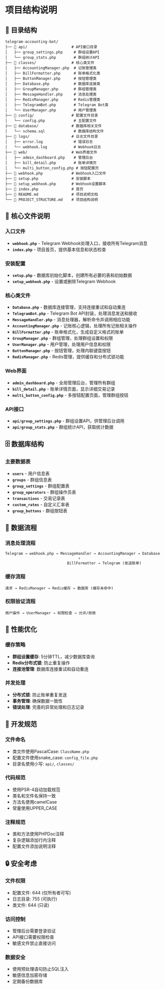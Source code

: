 # 项目结构说明

## 📁 目录结构

```
telegram-accounting-bot/
├── 📁 api/                    # API接口目录
│   ├── group_settings.php     # 群组设置API
│   └── group_stats.php        # 群组统计API
├── 📁 classes/                # 核心类文件
│   ├── AccountingManager.php  # 记账管理类
│   ├── BillFormatter.php      # 账单格式化类
│   ├── ButtonManager.php      # 按钮管理类
│   ├── Database.php           # 数据库连接类
│   ├── GroupManager.php       # 群组管理类
│   ├── MessageHandler.php     # 消息处理类
│   ├── RedisManager.php       # Redis管理类
│   ├── TelegramBot.php        # Telegram Bot类
│   └── UserManager.php        # 用户管理类
├── 📁 config/                 # 配置文件目录
│   └── config.php             # 主配置文件
├── 📁 database/               # 数据库相关文件
│   └── schema.sql             # 数据库结构文件
├── 📁 logs/                   # 日志文件目录
│   ├── error.log              # 错误日志
│   └── webhook.log            # Webhook日志
├── 📁 web/                    # Web界面文件
│   ├── admin_dashboard.php    # 管理后台
│   ├── bill_detail.php        # 账单详情页
│   └── multi_button_config.php # 按钮配置页
├── 📄 webhook.php             # Webhook入口文件
├── 📄 setup.php               # 安装脚本
├── 📄 setup_webhook.php       # Webhook设置脚本
├── 📄 index.php               # 首页
├── 📄 README.md               # 项目说明文档
└── 📄 PROJECT_STRUCTURE.md    # 项目结构说明
```

## 🔧 核心文件说明

### 入口文件
- **`webhook.php`** - Telegram Webhook处理入口，接收所有Telegram消息
- **`index.php`** - 项目首页，提供基本信息和状态检查

### 安装配置
- **`setup.php`** - 数据库初始化脚本，创建所有必要的表和初始数据
- **`setup_webhook.php`** - 设置或删除Telegram Webhook

### 核心类文件
- **`Database.php`** - 数据库连接管理，支持连接重试和自动重连
- **`TelegramBot.php`** - Telegram Bot API封装，处理消息发送和接收
- **`MessageHandler.php`** - 消息处理器，解析命令并调用相应功能
- **`AccountingManager.php`** - 记账核心逻辑，处理所有记账相关操作
- **`BillFormatter.php`** - 账单格式化，生成自定义格式的账单
- **`GroupManager.php`** - 群组管理，处理群组设置和权限
- **`UserManager.php`** - 用户管理，处理用户信息和权限
- **`ButtonManager.php`** - 按钮管理，处理内联键盘按钮
- **`RedisManager.php`** - Redis管理，提供缓存和分布式锁功能

### Web界面
- **`admin_dashboard.php`** - 全局管理后台，管理所有群组
- **`bill_detail.php`** - 账单详情页面，显示详细交易记录
- **`multi_button_config.php`** - 多按钮配置页面，管理群组按钮

### API接口
- **`api/group_settings.php`** - 群组设置API，供管理后台调用
- **`api/group_stats.php`** - 群组统计API，获取统计数据

## 🗄️ 数据库结构

### 主要数据表
- **`users`** - 用户信息表
- **`groups`** - 群组信息表
- **`group_settings`** - 群组配置表
- **`group_operators`** - 群组操作员表
- **`transactions`** - 交易记录表
- **`custom_rates`** - 自定义汇率表
- **`group_buttons`** - 群组按钮表

## 🔄 数据流程

### 消息处理流程
```
Telegram → webhook.php → MessageHandler → AccountingManager → Database
                                 ↓
                            BillFormatter → Telegram (发送账单)
```

### 缓存流程
```
请求 → RedisManager → Redis缓存 → 数据库 (缓存未命中)
```

### 权限验证流程
```
用户操作 → UserManager → 权限检查 → 允许/拒绝
```

## 🚀 性能优化

### 缓存策略
- **群组设置缓存**: 5分钟TTL，减少数据库查询
- **Redis分布式锁**: 防止重复操作
- **连接池管理**: 数据库连接重试和自动重连

### 并发处理
- **分布式锁**: 防止账单重复发送
- **事务管理**: 确保数据一致性
- **错误处理**: 完善的异常处理和日志记录

## 📝 开发规范

### 文件命名
- 类文件使用PascalCase: `ClassName.php`
- 配置文件使用snake_case: `config_file.php`
- 目录名使用小写: `api/`, `classes/`

### 代码规范
- 使用PSR-4自动加载规范
- 类名和文件名保持一致
- 方法名使用camelCase
- 常量使用UPPER_CASE

### 注释规范
- 类和方法使用PHPDoc注释
- 复杂逻辑添加行内注释
- 配置文件添加说明注释

## 🔒 安全考虑

### 文件权限
- 配置文件: 644 (仅所有者可写)
- 日志目录: 755 (可执行)
- 类文件: 644 (只读)

### 访问控制
- 管理后台需要登录验证
- API接口需要权限检查
- 敏感文件禁止直接访问

### 数据安全
- 使用预处理语句防止SQL注入
- 敏感信息加密存储
- 定期备份数据库
